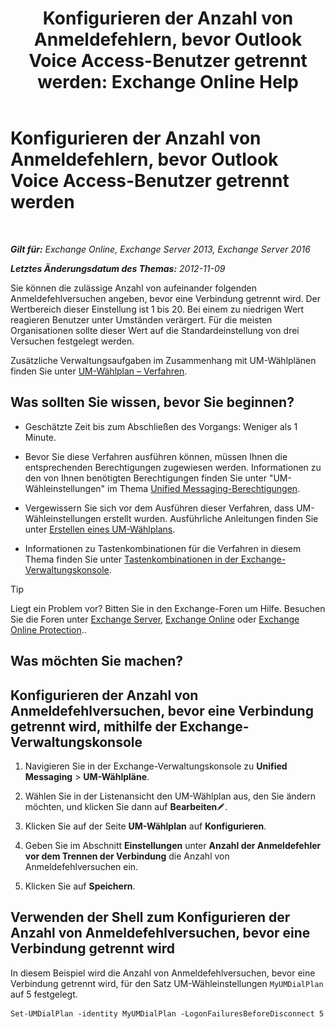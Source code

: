 ﻿---
title: 'Konfigurieren der Anzahl von Anmeldefehlern, bevor Outlook Voice Access-Benutzer getrennt werden: Exchange Online Help'
TOCTitle: Konfigurieren der Anzahl von Anmeldefehlern, bevor Outlook Voice Access-Benutzer getrennt werden
ms:assetid: 02f93888-168c-44bb-8cf6-17f5fcc3d733
ms:mtpsurl: https://technet.microsoft.com/de-de/library/Ee423537(v=EXCHG.150)
ms:contentKeyID: 50474949
ms.date: 05/23/2018
mtps_version: v=EXCHG.150
ms.translationtype: MT
---

# Konfigurieren der Anzahl von Anmeldefehlern, bevor Outlook Voice Access-Benutzer getrennt werden

 

_**Gilt für:** Exchange Online, Exchange Server 2013, Exchange Server 2016_

_**Letztes Änderungsdatum des Themas:** 2012-11-09_

Sie können die zulässige Anzahl von aufeinander folgenden Anmeldefehlversuchen angeben, bevor eine Verbindung getrennt wird. Der Wertbereich dieser Einstellung ist 1 bis 20. Bei einem zu niedrigen Wert reagieren Benutzer unter Umständen verärgert. Für die meisten Organisationen sollte dieser Wert auf die Standardeinstellung von drei Versuchen festgelegt werden.

Zusätzliche Verwaltungsaufgaben im Zusammenhang mit UM-Wählplänen finden Sie unter [UM-Wählplan – Verfahren](um-dial-plan-procedures-exchange-2013-help.md).

## Was sollten Sie wissen, bevor Sie beginnen?

  - Geschätzte Zeit bis zum Abschließen des Vorgangs: Weniger als 1 Minute.

  - Bevor Sie diese Verfahren ausführen können, müssen Ihnen die entsprechenden Berechtigungen zugewiesen werden. Informationen zu den von Ihnen benötigten Berechtigungen finden Sie unter "UM-Wähleinstellungen" im Thema [Unified Messaging-Berechtigungen](unified-messaging-permissions-exchange-2013-help.md).

  - Vergewissern Sie sich vor dem Ausführen dieser Verfahren, dass UM-Wähleinstellungen erstellt wurden. Ausführliche Anleitungen finden Sie unter [Erstellen eines UM-Wählplans](create-a-um-dial-plan-exchange-2013-help.md).

  - Informationen zu Tastenkombinationen für die Verfahren in diesem Thema finden Sie unter [Tastenkombinationen in der Exchange-Verwaltungskonsole](keyboard-shortcuts-in-the-exchange-admin-center-exchange-online-protection-help.md).


> [!TIP]
> Liegt ein Problem vor? Bitten Sie in den Exchange-Foren um Hilfe. Besuchen Sie die Foren unter <A href="https://go.microsoft.com/fwlink/p/?linkid=60612">Exchange Server</A>, <A href="https://go.microsoft.com/fwlink/p/?linkid=267542">Exchange Online</A> oder <A href="https://go.microsoft.com/fwlink/p/?linkid=285351">Exchange Online Protection</A>..



## Was möchten Sie machen?

## Konfigurieren der Anzahl von Anmeldefehlversuchen, bevor eine Verbindung getrennt wird, mithilfe der Exchange-Verwaltungskonsole

1.  Navigieren Sie in der Exchange-Verwaltungskonsole zu **Unified Messaging** \> **UM-Wählpläne**.

2.  Wählen Sie in der Listenansicht den UM-Wählplan aus, den Sie ändern möchten, und klicken Sie dann auf **Bearbeiten**![Bearbeitungssymbol](images/Bb124582.6f53ccb2-1f13-4c02-bea0-30690e6ea71d(EXCHG.150).gif "Bearbeitungssymbol").

3.  Klicken Sie auf der Seite **UM-Wählplan** auf **Konfigurieren**.

4.  Geben Sie im Abschnitt **Einstellungen** unter **Anzahl der Anmeldefehler vor dem Trennen der Verbindung** die Anzahl von Anmeldefehlversuchen ein.

5.  Klicken Sie auf **Speichern**.

## Verwenden der Shell zum Konfigurieren der Anzahl von Anmeldefehlversuchen, bevor eine Verbindung getrennt wird

In diesem Beispiel wird die Anzahl von Anmeldefehlversuchen, bevor eine Verbindung getrennt wird, für den Satz UM-Wähleinstellungen `MyUMDialPlan` auf 5 festgelegt.

    Set-UMDialPlan -identity MyUMDialPlan -LogonFailuresBeforeDisconnect 5

